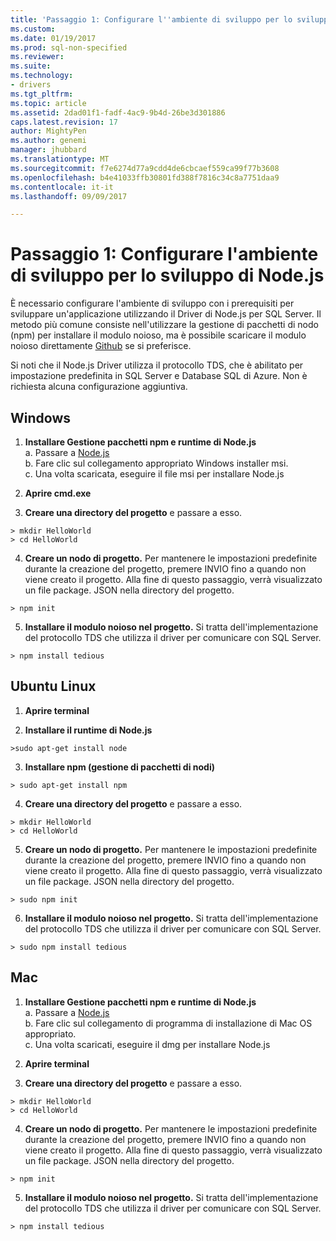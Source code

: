 ```yaml
---
title: 'Passaggio 1: Configurare l''ambiente di sviluppo per lo sviluppo di Node.js | Documenti Microsoft'
ms.custom: 
ms.date: 01/19/2017
ms.prod: sql-non-specified
ms.reviewer: 
ms.suite: 
ms.technology:
- drivers
ms.tgt_pltfrm: 
ms.topic: article
ms.assetid: 2dad01f1-fadf-4ac9-9b4d-26be3d301886
caps.latest.revision: 17
author: MightyPen
ms.author: genemi
manager: jhubbard
ms.translationtype: MT
ms.sourcegitcommit: f7e6274d77a9cdd4de6cbcaef559ca99f77b3608
ms.openlocfilehash: b4e41033ffb30801fd388f7816c34c8a7751daa9
ms.contentlocale: it-it
ms.lasthandoff: 09/09/2017

---
```

# <a name="step-1--configure-development-environment-for-nodejs-development"></a>Passaggio 1: Configurare l'ambiente di sviluppo per lo sviluppo di Node.js
È necessario configurare l'ambiente di sviluppo con i prerequisiti per sviluppare un'applicazione utilizzando il Driver di Node.js per SQL Server.  Il metodo più comune consiste nell'utilizzare la gestione di pacchetti di nodo (npm) per installare il modulo noioso, ma è possibile scaricare il modulo noioso direttamente [Github](https://github.com/pekim/tedious) se si preferisce.  
  
Si noti che il Node.js Driver utilizza il protocollo TDS, che è abilitato per impostazione predefinita in SQL Server e Database SQL di Azure.  Non è richiesta alcuna configurazione aggiuntiva.  
  
## <a name="windows"></a>Windows  
  
1. **Installare Gestione pacchetti npm e runtime di Node.js**  
a. Passare a [Node.js](https://nodejs.org/en/download/)  
b. Fare clic sul collegamento appropriato Windows installer msi.   
c. Una volta scaricata, eseguire il file msi per installare Node.js  
  
2. **Aprire cmd.exe**  
  
3. **Creare una directory del progetto** e passare a esso.    
```  
> mkdir HelloWorld  
> cd HelloWorld  
```  
4. **Creare un nodo di progetto.**  Per mantenere le impostazioni predefinite durante la creazione del progetto, premere INVIO fino a quando non viene creato il progetto. Alla fine di questo passaggio, verrà visualizzato un file package. JSON nella directory del progetto.  
```  
> npm init  
```  
  
5. **Installare il modulo noioso nel progetto.**  Si tratta dell'implementazione del protocollo TDS che utilizza il driver per comunicare con SQL Server.  
```  
> npm install tedious  
```  
  
## <a name="ubuntu-linux"></a>Ubuntu Linux  
  
1.  **Aprire terminal**  
  
2. **Installare il runtime di Node.js**  
```  
>sudo apt-get install node  
```  
3. **Installare npm (gestione di pacchetti di nodi)**  
```  
> sudo apt-get install npm  
```  
4. **Creare una directory del progetto** e passare a esso.    
```  
> mkdir HelloWorld  
> cd HelloWorld  
```  
  
5. **Creare un nodo di progetto.**  Per mantenere le impostazioni predefinite durante la creazione del progetto, premere INVIO fino a quando non viene creato il progetto. Alla fine di questo passaggio, verrà visualizzato un file package. JSON nella directory del progetto.  
```  
> sudo npm init  
```  
  
6. **Installare il modulo noioso nel progetto.**  Si tratta dell'implementazione del protocollo TDS che utilizza il driver per comunicare con SQL Server.  
```  
> sudo npm install tedious  
```  
  
## <a name="mac"></a>Mac  
  
1. **Installare Gestione pacchetti npm e runtime di Node.js**  
a. Passare a [Node.js](https://nodejs.org/en/download/)  
b. Fare clic sul collegamento di programma di installazione di Mac OS appropriato.  
c. Una volta scaricati, eseguire il dmg per installare Node.js  
  
2. **Aprire terminal**  
  
3. **Creare una directory del progetto** e passare a esso.    
```  
> mkdir HelloWorld  
> cd HelloWorld  
```  
  
4. **Creare un nodo di progetto.**  Per mantenere le impostazioni predefinite durante la creazione del progetto, premere INVIO fino a quando non viene creato il progetto. Alla fine di questo passaggio, verrà visualizzato un file package. JSON nella directory del progetto.  
```  
> npm init  
```  
  
5. **Installare il modulo noioso nel progetto.**  Si tratta dell'implementazione del protocollo TDS che utilizza il driver per comunicare con SQL Server.  
```  
> npm install tedious  
```  
  

